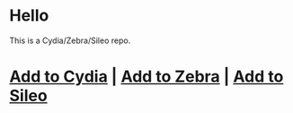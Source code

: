 # Hello
This is a Cydia/Zebra/Sileo repo.  
# [Add to Cydia](cydia://url/https://cydia.saurik.com/api/share#?source=https://repo.crrapi.xyz/) | [Add to Zebra](zbra://sources/add/https://repo.crrapi.xyz/) | [Add to Sileo](sileo://source/https://repo.crrapi.xyz/)